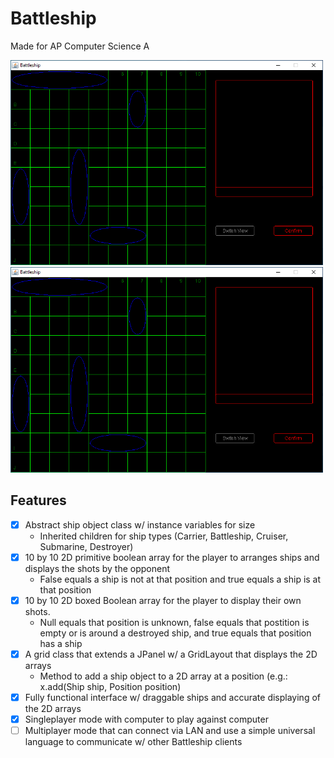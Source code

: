 # Battleship
Made for AP Computer Science A

<img src="screenshot-1.png" width="500" /> <img src="screenshot-1.png" width="500" /> 

## Features
- [x] Abstract ship object class w/ instance variables for size
  - Inherited children for ship types (Carrier, Battleship, Cruiser, Submarine, Destroyer)
- [x] 10 by 10 2D primitive boolean array for the player to arranges ships and displays the shots by the opponent
  - False equals a ship is not at that position and true equals a ship is at that position
- [x] 10 by 10 2D boxed Boolean array for the player to display their own shots.
  - Null equals that position is unknown, false equals that postition is empty or is around a destroyed ship, and true equals that position has a ship
- [x] A grid class that extends a JPanel w/ a GridLayout that displays the 2D arrays
  - Method to add a ship object to a 2D array at a position (e.g.: x.add(Ship ship, Position position)
- [x] Fully functional interface w/ draggable ships and accurate displaying of the 2D arrays
- [X] Singleplayer mode with computer to play against computer
- [ ] Multiplayer mode that can connect via LAN and use a simple universal language to communicate w/ other Battleship clients
